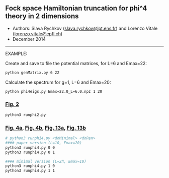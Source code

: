 ## Fock space Hamiltonian truncation for phi^4 theory in 2 dimensions
- Authors: Slava Rychkov (slava.rychkov@lpt.ens.fr) and Lorenzo Vitale (lorenzo.vitale@epfl.ch)                                      
- December 2014                                                             
---

EXAMPLE:

Create and save to file the potential matrices, for L=6 and Emax=22:
```bash
python genMatrix.py 6 22
```
Calculate the spectrum for g=1, L=6 and Emax=20:
```bash
python phi4eigs.py Emax=22.0_L=6.0.npz 1 20
```

### [Fig. 2](https://github.com/janice-cat/QFT/blob/master/plots/reproduce_fig2_raw_phi2.pdf)
```bash
python3 runphi2.py
```

### [Fig. 4a](https://github.com/janice-cat/QFT/blob/master/plots/reproduce_fig4a_raw_phi4.pdf), [Fig. 4b](https://github.com/janice-cat/QFT/blob/master/plots/reproduce_fig4b_raw_phi4_fit.pdf), [Fig. 13a](https://github.com/janice-cat/QFT/blob/master/plots/reproduce_fig13a_raw_phi4.pdf), [Fig. 13b](https://github.com/janice-cat/QFT/blob/master/plots/reproduce_fig13b_raw_phi4.pdf)
```bash
# python3 runphi4.py <doMinimal> <doRen>
#### paper version (L=10, Emax=20)
python3 runphi4.py 0 0
python3 runphi4.py 0 1
```


```bash
#### minimal version (L=2π, Emax=10)
python3 runphi4.py 1 0
python3 runphi4.py 1 1
```
